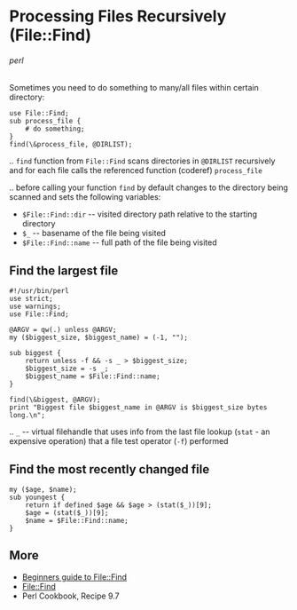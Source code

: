 # Processing Files Recursively (File::Find)
###### perl

Sometimes you need to do something to many/all files within certain directory:

    use File::Find;
    sub process_file {
        # do something;
    }
    find(\&process_file, @DIRLIST);

.. `find` function from `File::Find` scans directories in `@DIRLIST` recursively and for each file calls the referenced function (coderef) `process_file`

.. before calling your function `find` by default changes to the directory being scanned and sets the following variables:

* `$File::Find::dir` -- visited directory path relative to the starting directory
* `$_` -- basename of the file being visited
* `$File::Find::name` -- full path of the file being visited

## Find the largest file

    #!/usr/bin/perl
    use strict;
    use warnings;
    use File::Find;

    @ARGV = qw(.) unless @ARGV;
    my ($biggest_size, $biggest_name) = (-1, "");

    sub biggest {
        return unless -f && -s _ > $biggest_size;
        $biggest_size = -s _;
        $biggest_name = $File::Find::name;
    }

    find(\&biggest, @ARGV);
    print "Biggest file $biggest_name in @ARGV is $biggest_size bytes long.\n";

.. `_` -- virtual filehandle that uses info from the last file lookup (`stat` - an expensive operation) that a file test operator (`-f`) performed

## Find the most recently changed file

    my ($age, $name);
    sub youngest {
        return if defined $age && $age > (stat($_))[9];
        $age = (stat($_))[9];
        $name = $File::Find::name;
    }

## More

* [Beginners guide to File::Find](http://www.perlmonks.org/?node_id=217166)
* [File::Find](http://perldoc.perl.org/File/Find.html)
* Perl Cookbook, Recipe 9.7
